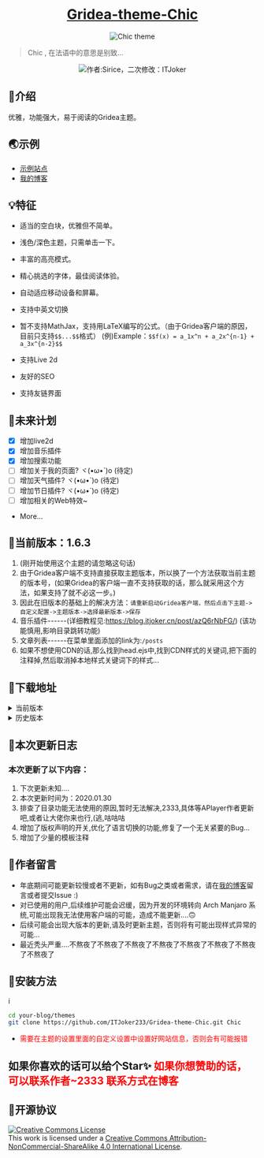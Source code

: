 
<h1 align="center"><a href="https://github.com/ITJoker233/Gridea-theme-Chic" target="_blank">Gridea-theme-Chic</a></h1>
<p align="center">
<img src="https://i.loli.net/2020/01/04/7J4ciEQjwsqK61X.png" alt="Chic theme">
</p>

> Chic , 在法语中的意思是别致...
<p align="center">
<img alt="作者:Sirice，二次修改：ITJoker" src="https://github.com/ITJoker233/Gridea-theme-Chic"/>
</p>

## 🎈介绍
优雅，功能强大，易于阅读的Gridea主题。

## 🌏示例
- [示例站点](https://blog.itjoker.cn)
- [我的博客](https://blog.itjoker.cn)

## 💡特征
- 适当的空白块，优雅但不简单。

- 浅色/深色主题，只需单击一下。

- 丰富的高亮模式。

- 精心挑选的字体，最佳阅读体验。

- 自动适应移动设备和屏幕。

- 支持中英文切换

- 暂不支持MathJax，支持用LaTeX编写的公式。（由于Gridea客户端的原因，目前只支持```$$...$$```格式） (例)Example：```$$f(x) = a_1x^n + a_2x^{n-1} + a_3x^{n-2}$$```

- 支持Live 2d

- 友好的SEO

- 支持友链界面

## 📜未来计划

- [x] 增加live2d
- [x] 增加音乐插件
- [x] 增加搜索功能
- [ ] 增加关于我的页面? ヾ(•ω•`)o (待定)
- [ ] 增加天气插件? ヾ(•ω•`)o (待定)
- [ ] 增加节日插件? ヾ(•ω•`)o (待定)
- [ ] 增加相关的Web特效~
- More...

## 📌当前版本：1.6.3

1. (刚开始使用这个主题的请忽略这句话)
2. 由于Gridea客户端不支持直接获取主题版本，所以换了一个方法获取当前主题的版本号，(如果Gridea的客户端一直不支持获取的话，那么就采用这个方法，如果支持了就不必这一步。)
3. 因此在旧版本的基础上的解决方法：```请重新启动Gridea客户端，然后点击下主题->自定义配置->主题版本->选择最新版本->保存```
4. 音乐插件------(详细教程见:https://blog.itjoker.cn/post/azQ6rNbFG/) (该功能慎用,影响目录跳转功能)
5. 文章列表------在菜单里面添加的link为:```/posts```
6. 如果不想使用CDN的话,那么找到head.ejs中,找到CDN样式的关键词,把下面的注释掉,然后取消掉本地样式关键词下的样式...

## 🌈下载地址

<details>
<summary>当前版本</summary>

- [v1.6.3(当前版本)](https://github.com/ITJoker233/Gridea-theme-Chic/releases/tag/1.6.3)
</details>

<details>
<summary>历史版本</summary>

- [v1.6.2](https://github.com/ITJoker233/Gridea-theme-Chic/releases/tag/1.6.2)
- [v1.6.1](https://github.com/ITJoker233/Gridea-theme-Chic/releases/tag/1.6.1)
- [v1.6.0](https://github.com/ITJoker233/Gridea-theme-Chic/releases/tag/1.6.0)
- [v1.5.9](https://github.com/ITJoker233/Gridea-theme-Chic/releases/tag/1.5.9)
- [v1.5.8](https://github.com/ITJoker233/Gridea-theme-Chic/releases/tag/1.5.8)
- [v1.5.7](https://github.com/ITJoker233/Gridea-theme-Chic/releases/tag/1.5.7)
- [v1.5.6](https://github.com/ITJoker233/Gridea-theme-Chic/releases/tag/1.5.6)
- [v1.5.5](https://github.com/ITJoker233/Gridea-theme-Chic/releases/tag/1.5.5)
- [v1.5.4](https://github.com/ITJoker233/Gridea-theme-Chic/releases/tag/1.5.4)
- [v1.5.3](https://github.com/ITJoker233/Gridea-theme-Chic/releases/tag/1.5.3)
- [v1.5.2](https://github.com/ITJoker233/Gridea-theme-Chic/releases/tag/1.5.2)
- [v1.5.1](https://github.com/ITJoker233/Gridea-theme-Chic/releases/tag/1.5.1)
- [v1.5.0](https://github.com/ITJoker233/Gridea-theme-Chic/releases/tag/1.5.0)
- [v1.4.9](https://github.com/ITJoker233/Gridea-theme-Chic/releases/tag/1.4.9)
- [v1.4.8](https://github.com/ITJoker233/Gridea-theme-Chic/releases/tag/1.4.8)
- [v1.4.7](https://github.com/ITJoker233/Gridea-theme-Chic/releases/tag/1.4.7)
- [v1.4.6](https://github.com/ITJoker233/Gridea-theme-Chic/releases/tag/1.4.6)
- [v1.4.5](https://github.com/ITJoker233/Gridea-theme-Chic/releases/tag/1.4.5)
- [v1.4.3](https://github.com/ITJoker233/Gridea-theme-Chic/releases/tag/1.4.3)
- [v1.4.2](https://github.com/ITJoker233/Gridea-theme-Chic/releases/tag/1.4.2)
</details>

## 🔖本次更新日志
### 本次更新了以下内容：
1. 下次更新未知....
2. 本次更新时间为：2020.01.30
3. 排查了目录功能无法使用的原因,暂时无法解决,2333,具体等APlayer作者更新吧,或者让大佬你来也行,(逃,咕咕咕
4. 增加了版权声明的开关,优化了语言切换的功能,修复了一个无关紧要的Bug...
5. 增加了少量的模板注释

## 📢作者留言

- 年底期间可能更新较慢或者不更新，如有Bug之类或者需求，请在[我的博客](https://blog.itjoker.cn/post/about/)留言或者提交Issue :)
- 对已使用的用户,后续维护可能会迟缓，因为开发的环境转向 Arch Manjaro 系统,可能出现我无法使用客户端的可能，造成不能更新....🙃
- 后续可能会出现大版本的更新,请及时更新主题，否则将有可能出现样式异常的可能...
- 最近秃头严重....不熬夜了不熬夜了不熬夜了不熬夜了不熬夜了不熬夜了不熬夜了不熬夜了

## 🔧安装方法
i
```bash
cd your-blog/themes
git clone https://github.com/ITJoker233/Gridea-theme-Chic.git Chic
```
- <font color='red'>需要在主题的设置里面的自定义设置中设置好网站信息，否则会有可能报错</font>

## 如果你喜欢的话可以给个Star✨ <font color='red'>如果你想赞助的话，可以联系作者~2333 联系方式在博客</font>

## 📃开源协议
<a rel="license" href="http://creativecommons.org/licenses/by-nc-sa/4.0/"><img alt="Creative Commons License" style="border-width:0" src="https://i.creativecommons.org/l/by-nc-sa/4.0/88x31.png" /></a><br />This work is licensed under a <a rel="license" href="http://creativecommons.org/licenses/by-nc-sa/4.0/">Creative Commons Attribution-NonCommercial-ShareAlike 4.0 International License</a>.
